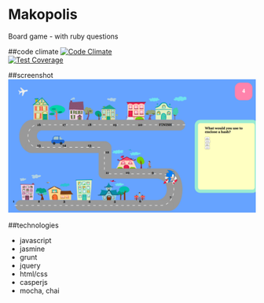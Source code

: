 # Makopolis
Board game - with ruby questions


##code climate
[![Code Climate](https://codeclimate.com/github/sandagolcea/Makopolis/badges/gpa.svg)](https://codeclimate.com/github/sandagolcea/Makopolis)  
[![Test Coverage](https://codeclimate.com/github/sandagolcea/Makopolis/badges/coverage.svg)](https://codeclimate.com/github/sandagolcea/Makopolis)


##screenshot
![Makopolis](/Makopolis.png?raw=true "Makopolis board game")

##technologies
- javascript
- jasmine
- grunt
- jquery
- html/css
- casperjs
- mocha, chai
